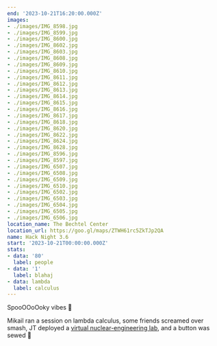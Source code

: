 ```yaml
---
end: '2023-10-21T16:20:00.000Z'
images:
- ./images/IMG_8598.jpg
- ./images/IMG_8599.jpg
- ./images/IMG_8600.jpg
- ./images/IMG_8602.jpg
- ./images/IMG_8603.jpg
- ./images/IMG_8608.jpg
- ./images/IMG_8609.jpg
- ./images/IMG_8610.jpg
- ./images/IMG_8611.jpg
- ./images/IMG_8612.jpg
- ./images/IMG_8613.jpg
- ./images/IMG_8614.jpg
- ./images/IMG_8615.jpg
- ./images/IMG_8616.jpg
- ./images/IMG_8617.jpg
- ./images/IMG_8618.jpg
- ./images/IMG_8620.jpg
- ./images/IMG_8622.jpg
- ./images/IMG_8624.jpg
- ./images/IMG_8628.jpg
- ./images/IMG_8596.jpg
- ./images/IMG_8597.jpg
- ./images/IMG_6507.jpg
- ./images/IMG_6508.jpg
- ./images/IMG_6509.jpg
- ./images/IMG_6510.jpg
- ./images/IMG_6502.jpg
- ./images/IMG_6503.jpg
- ./images/IMG_6504.jpg
- ./images/IMG_6505.jpg
- ./images/IMG_6506.jpg
location_name: The Bechtel Center
location_url: https://goo.gl/maps/ZTWH61rc5ZkTJp2QA
name: Hack Night 3.6
start: '2023-10-21T00:00:00.000Z'
stats:
- data: '80'
  label: people
- data: '1'
  label: blahaj
- data: lambda
  label: calculus
---
```


SpooOOoOoky vibes 👻

Mikail ran a session on lambda calculus, some friends screamed over smash, JT deployed a [virtual nuclear-engineering lab](https://vxtwitter.com/trev3d/status/1715493305893429441?s=20), and a button was sewed 🧵